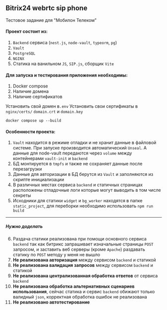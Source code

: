 ## Bitrix24 webrtc sip phone
Тестовое задание для "Мобилон Телеком"
#### Проект состоит из:
1) `Backend` сервиса (`nest.js`, `node-vault`, `typeorm`, `pg`)
2) `Vault`
3) `PostgreSQL`
4) `NGINX`
5) Статика на ванильном `JS`, `SIP.js`, сборщик `Vite`

#### Для запуска и тестирования приложения необходимы:
1) Docker compose
2) Наличие домена
3) Наличие сертификатов

Установить свой домен в`.env` 
Установить свои сертификаты в `nginx/certs/` `domain.crt` и `domain.key`

```shell
docker compose up --build
```
#### Особенности проекта:
1) `Vault` находится в режиме отладки и не хранит данные в файловой системе. При запуске производится автоматический `Unseal`. А данные для node-vault передаются через `volume` между контейнерами `vault-init` и `backend`
2) БД  монтируется в `tmpfs` и также не сохраняет данные после перезагрузки
3) Данные для авторизации в БД берутся из `Vault` и заполняются из скрипте инициализации
4) В различных местах сервиса `backend` и статичных страницах расположены отладочные логи которые могут выводить в том числе секреты
5) Исходники для статики `widget` и `bg_worker` находятся в папке `static_project`, для переборки необходимо использовать `npm run build`
----
##### Нужно доделать
6) Раздача статики реализована при помощи основного сервиса `backend` так как битрикс запрашивает изначальные страницы `POST` запросом, и заставить веб серверы (кроме `Apache`) раздавать статику по `POST` методу у меня не вышло
7) **Не реализована авторизация** между сервисом `backend` и статикой
8) **Не реализована валидация запросов** между сервисом `backend` и статикой
9) **Не реализована централизованная обработка ответов** от сервиса `backend`
10) **Не реализована обработка альтернативных сценариев использования**, сейчас статика и сервис `backend` обижают только валидный `json`, корректная обработка ошибок не реализована
11) **Не реализовано автотестирование**